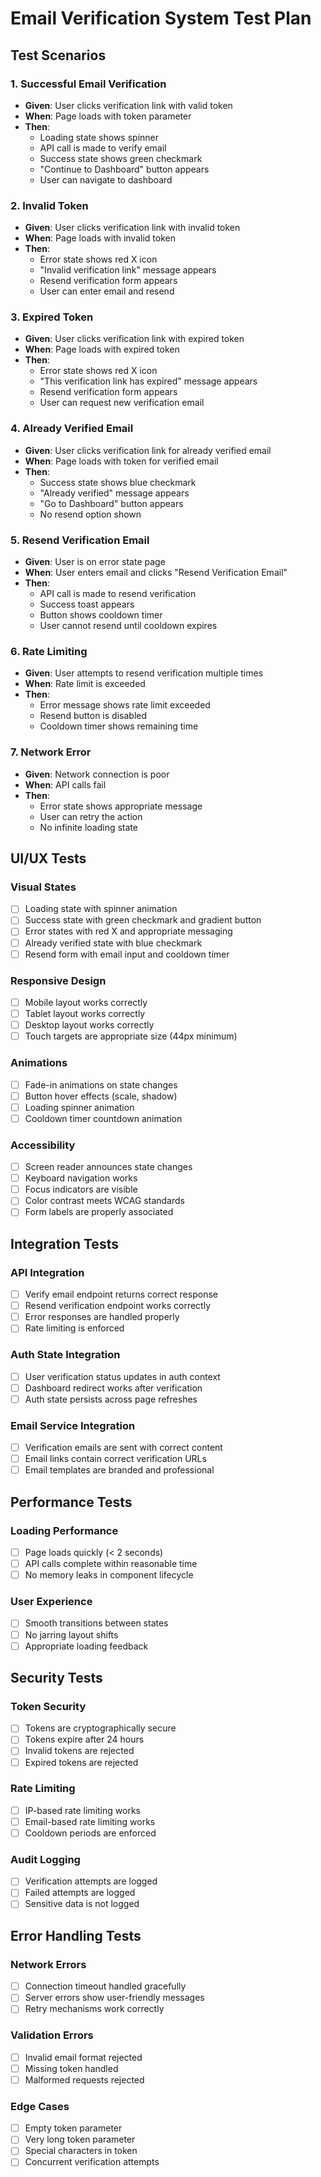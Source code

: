 # Email Verification System Test Plan

## Test Scenarios

### 1. Successful Email Verification
- **Given**: User clicks verification link with valid token
- **When**: Page loads with token parameter
- **Then**: 
  - Loading state shows spinner
  - API call is made to verify email
  - Success state shows green checkmark
  - "Continue to Dashboard" button appears
  - User can navigate to dashboard

### 2. Invalid Token
- **Given**: User clicks verification link with invalid token
- **When**: Page loads with invalid token
- **Then**:
  - Error state shows red X icon
  - "Invalid verification link" message appears
  - Resend verification form appears
  - User can enter email and resend

### 3. Expired Token
- **Given**: User clicks verification link with expired token
- **When**: Page loads with expired token
- **Then**:
  - Error state shows red X icon
  - "This verification link has expired" message appears
  - Resend verification form appears
  - User can request new verification email

### 4. Already Verified Email
- **Given**: User clicks verification link for already verified email
- **When**: Page loads with token for verified email
- **Then**:
  - Success state shows blue checkmark
  - "Already verified" message appears
  - "Go to Dashboard" button appears
  - No resend option shown

### 5. Resend Verification Email
- **Given**: User is on error state page
- **When**: User enters email and clicks "Resend Verification Email"
- **Then**:
  - API call is made to resend verification
  - Success toast appears
  - Button shows cooldown timer
  - User cannot resend until cooldown expires

### 6. Rate Limiting
- **Given**: User attempts to resend verification multiple times
- **When**: Rate limit is exceeded
- **Then**:
  - Error message shows rate limit exceeded
  - Resend button is disabled
  - Cooldown timer shows remaining time

### 7. Network Error
- **Given**: Network connection is poor
- **When**: API calls fail
- **Then**:
  - Error state shows appropriate message
  - User can retry the action
  - No infinite loading state

## UI/UX Tests

### Visual States
- [ ] Loading state with spinner animation
- [ ] Success state with green checkmark and gradient button
- [ ] Error states with red X and appropriate messaging
- [ ] Already verified state with blue checkmark
- [ ] Resend form with email input and cooldown timer

### Responsive Design
- [ ] Mobile layout works correctly
- [ ] Tablet layout works correctly
- [ ] Desktop layout works correctly
- [ ] Touch targets are appropriate size (44px minimum)

### Animations
- [ ] Fade-in animations on state changes
- [ ] Button hover effects (scale, shadow)
- [ ] Loading spinner animation
- [ ] Cooldown timer countdown animation

### Accessibility
- [ ] Screen reader announces state changes
- [ ] Keyboard navigation works
- [ ] Focus indicators are visible
- [ ] Color contrast meets WCAG standards
- [ ] Form labels are properly associated

## Integration Tests

### API Integration
- [ ] Verify email endpoint returns correct response
- [ ] Resend verification endpoint works correctly
- [ ] Error responses are handled properly
- [ ] Rate limiting is enforced

### Auth State Integration
- [ ] User verification status updates in auth context
- [ ] Dashboard redirect works after verification
- [ ] Auth state persists across page refreshes

### Email Service Integration
- [ ] Verification emails are sent with correct content
- [ ] Email links contain correct verification URLs
- [ ] Email templates are branded and professional

## Performance Tests

### Loading Performance
- [ ] Page loads quickly (< 2 seconds)
- [ ] API calls complete within reasonable time
- [ ] No memory leaks in component lifecycle

### User Experience
- [ ] Smooth transitions between states
- [ ] No jarring layout shifts
- [ ] Appropriate loading feedback

## Security Tests

### Token Security
- [ ] Tokens are cryptographically secure
- [ ] Tokens expire after 24 hours
- [ ] Invalid tokens are rejected
- [ ] Expired tokens are rejected

### Rate Limiting
- [ ] IP-based rate limiting works
- [ ] Email-based rate limiting works
- [ ] Cooldown periods are enforced

### Audit Logging
- [ ] Verification attempts are logged
- [ ] Failed attempts are logged
- [ ] Sensitive data is not logged

## Error Handling Tests

### Network Errors
- [ ] Connection timeout handled gracefully
- [ ] Server errors show user-friendly messages
- [ ] Retry mechanisms work correctly

### Validation Errors
- [ ] Invalid email format rejected
- [ ] Missing token handled
- [ ] Malformed requests rejected

### Edge Cases
- [ ] Empty token parameter
- [ ] Very long token parameter
- [ ] Special characters in token
- [ ] Concurrent verification attempts

